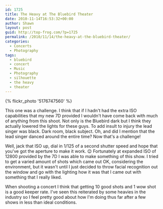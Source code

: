 ```yaml
---
id: 1725
title: The Heavy at The Bluebird Theater
date: 2010-11-14T16:53:32+00:00
author: Shawn
layout: post
guid: http://top-frog.com/?p=1725
permalink: /2010/11/14/the-heavy-at-the-bluebird-theater/
categories:
  - Concerts
  - Photography
tags:
  - bluebird
  - concert
  - Music
  - Photography
  - silhouette
  - the heavy
  - theater
---
```

{% flickr_photo '5176747560' %}

This one was a challenge. I think that if I hadn't had the extra ISO capabilities that my new 7D provided I wouldn't have come back with much of anything from this shoot. Not only is the Bluebird dark but I think they actually lowered the lights for these guys. To add insult to injury the lead singer was black. Dark room, black subject. Oh, and did I mention that the lead singer danced around the entire time? Now that's a challenge!

Well, jack that ISO up, dial in 1/125 of a second shutter speed and hope that you've got the aperture to make it work. 😉 Fortunately at expanded ISO of 12800 provided by the 7D I was able to make something of this show. I tried to get a varied amount of shots which came out OK, considering the environment, but it wasn't until I just decided to throw facial recognition out the window and go with the lighting how it was that I came out with something that I really liked.

When shooting a concert I think that getting 10 good shots and 1 wow shot is a good keeper rate. I've seen this reiterated by some heavies in the industry so I feel pretty good about how I'm doing thus far after a few shows in less than ideal conditions. 

